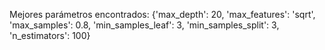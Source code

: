 Mejores parámetros encontrados:
{'max_depth': 20, 'max_features': 'sqrt', 'max_samples': 0.8, 'min_samples_leaf': 3, 'min_samples_split': 3, 'n_estimators': 100}